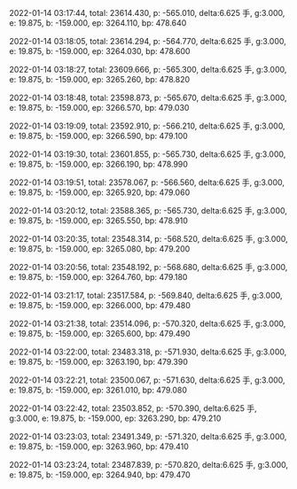 2022-01-14 03:17:44, total: 23614.430, p: -565.010, delta:6.625 手, g:3.000, e: 19.875, b: -159.000, ep: 3264.110, bp: 478.640

2022-01-14 03:18:05, total: 23614.294, p: -564.770, delta:6.625 手, g:3.000, e: 19.875, b: -159.000, ep: 3264.030, bp: 478.600

2022-01-14 03:18:27, total: 23609.666, p: -565.300, delta:6.625 手, g:3.000, e: 19.875, b: -159.000, ep: 3265.260, bp: 478.820

2022-01-14 03:18:48, total: 23598.873, p: -565.670, delta:6.625 手, g:3.000, e: 19.875, b: -159.000, ep: 3266.570, bp: 479.030

2022-01-14 03:19:09, total: 23592.910, p: -566.210, delta:6.625 手, g:3.000, e: 19.875, b: -159.000, ep: 3266.590, bp: 479.100

2022-01-14 03:19:30, total: 23601.855, p: -565.730, delta:6.625 手, g:3.000, e: 19.875, b: -159.000, ep: 3266.190, bp: 478.990

2022-01-14 03:19:51, total: 23578.067, p: -566.560, delta:6.625 手, g:3.000, e: 19.875, b: -159.000, ep: 3265.920, bp: 479.060

2022-01-14 03:20:12, total: 23588.365, p: -565.730, delta:6.625 手, g:3.000, e: 19.875, b: -159.000, ep: 3265.550, bp: 478.910

2022-01-14 03:20:35, total: 23548.314, p: -568.520, delta:6.625 手, g:3.000, e: 19.875, b: -159.000, ep: 3265.080, bp: 479.200

2022-01-14 03:20:56, total: 23548.192, p: -568.680, delta:6.625 手, g:3.000, e: 19.875, b: -159.000, ep: 3264.760, bp: 479.180

2022-01-14 03:21:17, total: 23517.584, p: -569.840, delta:6.625 手, g:3.000, e: 19.875, b: -159.000, ep: 3266.000, bp: 479.480

2022-01-14 03:21:38, total: 23514.096, p: -570.320, delta:6.625 手, g:3.000, e: 19.875, b: -159.000, ep: 3265.600, bp: 479.490

2022-01-14 03:22:00, total: 23483.318, p: -571.930, delta:6.625 手, g:3.000, e: 19.875, b: -159.000, ep: 3263.190, bp: 479.390

2022-01-14 03:22:21, total: 23500.067, p: -571.630, delta:6.625 手, g:3.000, e: 19.875, b: -159.000, ep: 3261.010, bp: 479.080

2022-01-14 03:22:42, total: 23503.852, p: -570.390, delta:6.625 手, g:3.000, e: 19.875, b: -159.000, ep: 3263.290, bp: 479.210

2022-01-14 03:23:03, total: 23491.349, p: -571.320, delta:6.625 手, g:3.000, e: 19.875, b: -159.000, ep: 3263.960, bp: 479.410

2022-01-14 03:23:24, total: 23487.839, p: -570.820, delta:6.625 手, g:3.000, e: 19.875, b: -159.000, ep: 3264.940, bp: 479.470